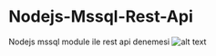 # Nodejs-Mssql-Rest-Api
Nodejs mssql module ile rest api denemesi
![alt text](https://miro.medium.com/max/440/0*TQ4e3YY8CkDjJrux)


